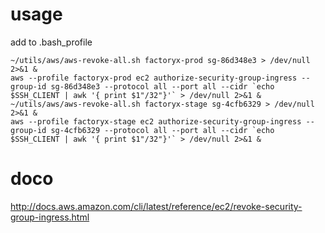# usage

add to .bash_profile

```
~/utils/aws/aws-revoke-all.sh factoryx-prod sg-86d348e3 > /dev/null 2>&1 &
aws --profile factoryx-prod ec2 authorize-security-group-ingress --group-id sg-86d348e3 --protocol all --port all --cidr `echo $SSH_CLIENT | awk '{ print $1"/32"}'` > /dev/null 2>&1 &
~/utils/aws/aws-revoke-all.sh factoryx-stage sg-4cfb6329 > /dev/null 2>&1 &
aws --profile factoryx-stage ec2 authorize-security-group-ingress --group-id sg-4cfb6329 --protocol all --port all --cidr `echo $SSH_CLIENT | awk '{ print $1"/32"}'` > /dev/null 2>&1 &
```

# doco

http://docs.aws.amazon.com/cli/latest/reference/ec2/revoke-security-group-ingress.html
